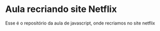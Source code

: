 # Aula recriando site Netflix

Esse é o repositório da aula de javascript, onde recriamos no site netflix



